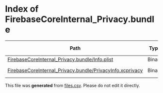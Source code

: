 # Index of FirebaseCoreInternal_Privacy.bundle

| Path | Type | Size | Format | Language | DiE Info | Notes | Hash |
| --- | --- | --- | --- | --- | --- | --- | --- |
| [FirebaseCoreInternal_Privacy.bundle/Info.plist](./FirebaseCoreInternal_Privacy.bundle/Info.plist) | Binary | 806 |  |  |  |  | 761dabd8ac6ae67af7db4df43c15b3985352ed2c97d33f32d90bf59275ac2dd6 |
| [FirebaseCoreInternal_Privacy.bundle/PrivacyInfo.xcprivacy](./FirebaseCoreInternal_Privacy.bundle/PrivacyInfo.xcprivacy) | Binary | 855 | plain text[LF] | XML(1.0) |  |  | 5b7fe979423dede3e08afc29a42f00f6086275dc548a84c29774235863eed3ef |


This file was **generated** from [files.csv](../../../../../../../../../files.csv). Please do not edit it directly.
